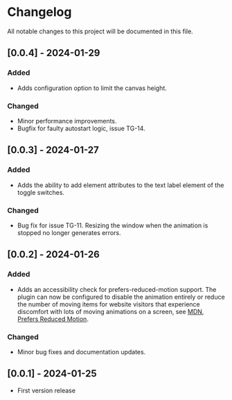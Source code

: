 # Changelog

All notable changes to this project will be documented in this file.

## [0.0.4] - 2024-01-29

### Added

- Adds configuration option to limit the canvas height.

### Changed

- Minor performance improvements.
- Bugfix for faulty autostart logic, issue TG-14.

## [0.0.3] - 2024-01-27

### Added

- Adds the ability to add element attributes to the text label element of the toggle switches.

### Changed

- Bug fix for issue TG-11. Resizing the window when the animation is stopped no longer generates errors.

## [0.0.2] - 2024-01-26

### Added

- Adds an accessibility check for prefers-reduced-motion support. The plugin can now be configured to disable the animation entirely or reduce the number of moving items for website visitors that experience discomfort with lots of moving animations on a screen, see [MDN, Prefers Reduced Motion](https://developer.mozilla.org/en-US/docs/Web/CSS/@media/prefers-reduced-motion).

### Changed

- Minor bug fixes and documentation updates.

## [0.0.1] - 2024-01-25

- First version release
